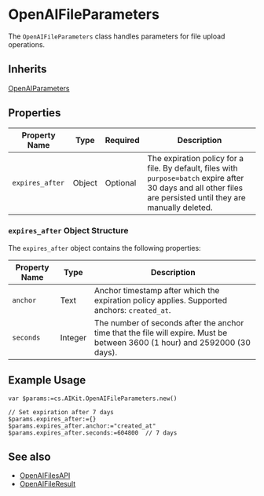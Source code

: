 # OpenAIFileParameters

The `OpenAIFileParameters` class handles parameters for file upload operations.

## Inherits

[OpenAIParameters](OpenAIParameters.md)

## Properties

| Property Name   | Type   | Required | Description                          |
|----------------|--------|----------|--------------------------------------|
| `expires_after` | Object | Optional | The expiration policy for a file. By default, files with `purpose=batch` expire after 30 days and all other files are persisted until they are manually deleted. |

### `expires_after` Object Structure

The `expires_after` object contains the following properties:

| Property Name | Type    | Description                          |
|---------------|---------|--------------------------------------|
| `anchor`      | Text    | Anchor timestamp after which the expiration policy applies. Supported anchors: `created_at`. |
| `seconds`     | Integer | The number of seconds after the anchor time that the file will expire. Must be between 3600 (1 hour) and 2592000 (30 days). |

## Example Usage

```4d
var $params:=cs.AIKit.OpenAIFileParameters.new()

// Set expiration after 7 days
$params.expires_after:={}
$params.expires_after.anchor:="created_at"
$params.expires_after.seconds:=604800  // 7 days
```

## See also

- [OpenAIFilesAPI](OpenAIFilesAPI.md)
- [OpenAIFileResult](OpenAIFileResult.md)
